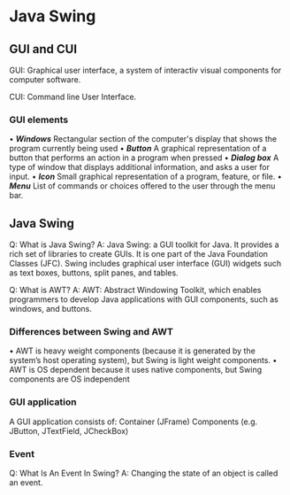 # Java Swing
## GUI and CUI
GUI: Graphical user interface, a system of interactiv visual components for computer software.

CUI: Command line User Interface.

### GUI elements
• ***Windows*** Rectangular section of the computer's display that shows the program currently being used
• ***Button*** A graphical representation of a button that performs an action in a program when pressed
• ***Dialog box*** A type of window that displays additional information, and asks a user for input.
• ***Icon*** Small graphical representation of a program, feature, or file.
• ***Menu*** List of commands or choices offered to the user through the menu bar.

## Java Swing
Q: What is Java Swing?
A: Java Swing: a GUI toolkit for Java. 
It provides a rich set of libraries to create GUIs. It is one part of the Java Foundation Classes (JFC). Swing includes graphical user interface (GUI) widgets such as text boxes, buttons, split panes, and tables.

Q: What is AWT?
A: AWT: Abstract Windowing Toolkit, which enables programmers to develop Java applications with GUI components, such as windows, and buttons.

### Differences between Swing and AWT
• AWT is heavy weight components (because it is generated by the system’s host operating system), but Swing is light weight components.
• AWT is OS dependent because it uses native components, but Swing components are OS independent

### GUI application
A GUI application consists of:
	Container (JFrame)
	Components (e.g. JButton, JTextField, JCheckBox)
	
### Event
Q: What Is An Event In Swing?
A: Changing the state of an object is called an event.
